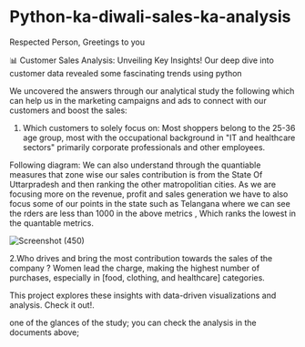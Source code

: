 # Python-ka-diwali-sales-ka-analysis
Respected Person, Greetings to you 

📊 Customer Sales Analysis: Unveiling Key Insights!
Our deep dive into customer data revealed some fascinating trends using python  

We uncovered the answers through our analytical study the following which can help us in the marketing campaigns and ads to connect with our customers and boost the sales:

1. Which customers to solely focus on: 
Most shoppers belong to the 25-36 age group, most with the occupational background in "IT and healthcare sectors" primarily corporate professionals and other employees.  

Following diagram: We can also understand through the quantiable measures that zone wise our sales contribution is from the State Of Uttarpradesh and then ranking the other matropolitian cities.
As we are focusing more on the revenue, profit and sales generation we have to also focus some of our points in the state such as Telangana where we can see the rders are less than 1000 in the above metrics , Which ranks the lowest in the quantable metrics.

![Screenshot (450)](https://github.com/user-attachments/assets/e7c853f3-be69-49df-b41b-815e016ddd01)


2.Who drives and bring the most contribution towards the sales of the company ? 
Women lead the charge, making the highest number of purchases, especially in [food, clothing, and healthcare] categories.  

This project explores these insights with data-driven visualizations and analysis. Check it out!.

one of the glances of the study; you can check the analysis in the documents above;





